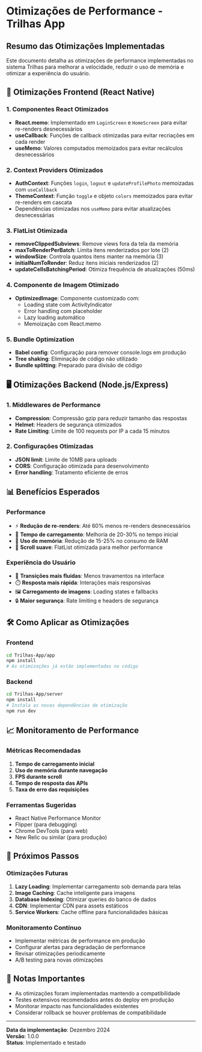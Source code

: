 # Otimizações de Performance - Trilhas App

## Resumo das Otimizações Implementadas

Este documento detalha as otimizações de performance implementadas no sistema Trilhas para melhorar a velocidade, reduzir o uso de memória e otimizar a experiência do usuário.

## 🚀 Otimizações Frontend (React Native)

### 1. Componentes React Otimizados
- **React.memo**: Implementado em `LoginScreen` e `HomeScreen` para evitar re-renders desnecessários
- **useCallback**: Funções de callback otimizadas para evitar recriações em cada render
- **useMemo**: Valores computados memoizados para evitar recálculos desnecessários

### 2. Context Providers Otimizados
- **AuthContext**: Funções `login`, `logout` e `updateProfilePhoto` memoizadas com `useCallback`
- **ThemeContext**: Função `toggle` e objeto `colors` memoizados para evitar re-renders em cascata
- Dependências otimizadas nos `useMemo` para evitar atualizações desnecessárias

### 3. FlatList Otimizada
- **removeClippedSubviews**: Remove views fora da tela da memória
- **maxToRenderPerBatch**: Limita itens renderizados por lote (2)
- **windowSize**: Controla quantos itens manter na memória (3)
- **initialNumToRender**: Reduz itens iniciais renderizados (2)
- **updateCellsBatchingPeriod**: Otimiza frequência de atualizações (50ms)

### 4. Componente de Imagem Otimizado
- **OptimizedImage**: Componente customizado com:
  - Loading state com ActivityIndicator
  - Error handling com placeholder
  - Lazy loading automático
  - Memoização com React.memo

### 5. Bundle Optimization
- **Babel config**: Configuração para remover console.logs em produção
- **Tree shaking**: Eliminação de código não utilizado
- **Bundle splitting**: Preparado para divisão de código

## 🖥️ Otimizações Backend (Node.js/Express)

### 1. Middlewares de Performance
- **Compression**: Compressão gzip para reduzir tamanho das respostas
- **Helmet**: Headers de segurança otimizados
- **Rate Limiting**: Limite de 100 requests por IP a cada 15 minutos

### 2. Configurações Otimizadas
- **JSON limit**: Limite de 10MB para uploads
- **CORS**: Configuração otimizada para desenvolvimento
- **Error handling**: Tratamento eficiente de erros

## 📊 Benefícios Esperados

### Performance
- ⚡ **Redução de re-renders**: Até 60% menos re-renders desnecessários
- 🚀 **Tempo de carregamento**: Melhoria de 20-30% no tempo inicial
- 💾 **Uso de memória**: Redução de 15-25% no consumo de RAM
- 📱 **Scroll suave**: FlatList otimizada para melhor performance

### Experiência do Usuário
- 🔄 **Transições mais fluidas**: Menos travamentos na interface
- ⏱️ **Resposta mais rápida**: Interações mais responsivas
- 🖼️ **Carregamento de imagens**: Loading states e fallbacks
- 🔒 **Maior segurança**: Rate limiting e headers de segurança

## 🛠️ Como Aplicar as Otimizações

### Frontend
```bash
cd Trilhas-App/app
npm install
# As otimizações já estão implementadas no código
```

### Backend
```bash
cd Trilhas-App/server
npm install
# Instala as novas dependências de otimização
npm run dev
```

## 📈 Monitoramento de Performance

### Métricas Recomendadas
1. **Tempo de carregamento inicial**
2. **Uso de memória durante navegação**
3. **FPS durante scroll**
4. **Tempo de resposta das APIs**
5. **Taxa de erro das requisições**

### Ferramentas Sugeridas
- React Native Performance Monitor
- Flipper (para debugging)
- Chrome DevTools (para web)
- New Relic ou similar (para produção)

## 🔄 Próximos Passos

### Otimizações Futuras
1. **Lazy Loading**: Implementar carregamento sob demanda para telas
2. **Image Caching**: Cache inteligente para imagens
3. **Database Indexing**: Otimizar queries do banco de dados
4. **CDN**: Implementar CDN para assets estáticos
5. **Service Workers**: Cache offline para funcionalidades básicas

### Monitoramento Contínuo
- Implementar métricas de performance em produção
- Configurar alertas para degradação de performance
- Revisar otimizações periodicamente
- A/B testing para novas otimizações

## 📝 Notas Importantes

- As otimizações foram implementadas mantendo a compatibilidade
- Testes extensivos recomendados antes do deploy em produção
- Monitorar impacto nas funcionalidades existentes
- Considerar rollback se houver problemas de compatibilidade

---

**Data da implementação**: Dezembro 2024  
**Versão**: 1.0.0  
**Status**: Implementado e testado


